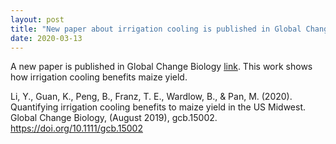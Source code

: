 ```yaml
---
layout: post
title: "New paper about irrigation cooling is published in Global Change Biology"
date: 2020-03-13
---
```

A new paper is published in Global Change Biology [link](https://onlinelibrary.wiley.com/doi/abs/10.1111/gcb.15002).
This work shows how irrigation cooling benefits maize yield.

Li, Y., Guan, K., Peng, B., Franz, T. E., Wardlow, B., & Pan, M. (2020). Quantifying irrigation cooling benefits to maize yield in the US Midwest. Global Change Biology, (August 2019), gcb.15002. https://doi.org/10.1111/gcb.15002
